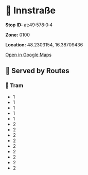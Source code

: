 # 🚉 Innstraße


**Stop ID:** at:49:578:0:4

**Zone:** 0100

**Location:** 48.2303154, 16.38709436

[Open in Google Maps](https://www.google.com/maps?q=48.2303154,16.38709436)

## 🚆 Served by Routes

### 🚊 Tram
- 1
- 1
- 1
- 1
- 1
- 2
- 2
- 2
- 2
- 2
- 2
- 2
- 2
- 2